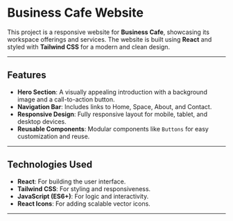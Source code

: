 # Business Cafe Website

This project is a responsive website for **Business Cafe**, showcasing its workspace offerings and services. The website is built using **React** and styled with **Tailwind CSS** for a modern and clean design.

---

## Features

- **Hero Section**: A visually appealing introduction with a background image and a call-to-action button.
- **Navigation Bar**: Includes links to Home, Space, About, and Contact.
- **Responsive Design**: Fully responsive layout for mobile, tablet, and desktop devices.
- **Reusable Components**: Modular components like `Buttons` for easy customization and reuse.

---

## Technologies Used

- **React**: For building the user interface.
- **Tailwind CSS**: For styling and responsiveness.
- **JavaScript (ES6+)**: For logic and interactivity.
- **React Icons**: For adding scalable vector icons.

---


